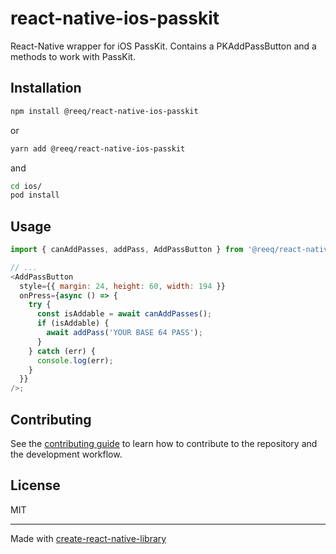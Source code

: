 # react-native-ios-passkit

React-Native wrapper for iOS PassKit. Contains a PKAddPassButton and a methods to work with PassKit.

## Installation

```sh
npm install @reeq/react-native-ios-passkit
```

or

```sh
yarn add @reeq/react-native-ios-passkit
```

and

```sh
cd ios/
pod install
```

## Usage

```js
import { canAddPasses, addPass, AddPassButton } from '@reeq/react-native-ios-passkit';

// ...
<AddPassButton
  style={{ margin: 24, height: 60, width: 194 }}
  onPress={async () => {
    try {
      const isAddable = await canAddPasses();
      if (isAddable) {
        await addPass('YOUR BASE 64 PASS');
      }
    } catch (err) {
      console.log(err);
    }
  }}
/>;
```

## Contributing

See the [contributing guide](CONTRIBUTING.md) to learn how to contribute to the repository and the development workflow.

## License

MIT

---

Made with [create-react-native-library](https://github.com/callstack/react-native-builder-bob)
